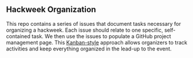 ## Hackweek Organization 

This repo contains a series of issues that document tasks necessary for organizing a hackweek. Each issue should relate to one specific, self-contained task. We then use the issues to populate a GitHub project management page. This [Kanban-style](https://zapier.com/learn/project-management/project-management-systems/#kanban) approach allows organizers to track activities and keep everything organized in the lead-up to the event. 


